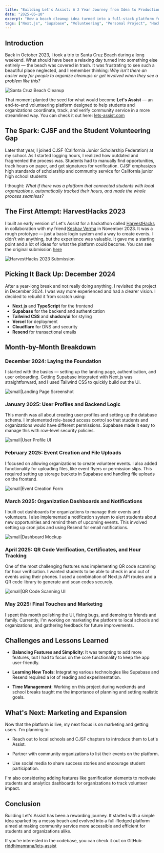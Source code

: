 ```yaml
---
title: "Building Let's Assist: A 2 Year Journey from Idea to Production"
date: "2025-05-10"
excerpt: "How a beach cleanup idea turned into a full-stack platform for student volunteers and organizations."
tags: ["Next.js", "Supabase", "Volunteering", "Personal Project", "Hackathon"]
---
```


## Introduction

Back in October 2023, I took a trip to Santa Cruz Beach during a long weekend. What should have been a relaxing day turned into something else entirely — the beach was covered in trash. It was frustrating to see such a beautiful place neglected, and I remember thinking: *Why isn’t there an easier way for people to organize cleanups or get involved when they see a problem like this?*

![Santa Cruz Beach Cleanup](/blogs/building-lets-assist/santa-cruz-beach-trash.jpg)

That moment planted the seed for what would become **Let's Assist** — an end-to-end volunteering platform designed to help students and organizations coordinate, track, and verify community service in a more streamlined way. You can check it out here: [lets-assist.com](https://lets-assist.com)

## The Spark: CJSF and the Student Volunteering Gap

Later that year, I joined CJSF (California Junior Scholarship Federation) at my school. As I started logging hours, I realized how outdated and fragmented the process was. Students had to manually find opportunities, track hours on paper, and get signatures for verification. CJSF emphasizes high standards of scholarship and community service for California junior high school students

I thought: *What if there was a platform that connected students with local organizations, automatically tracked their hours, and made the whole process seamless?*

## The First Attempt: HarvestHacks 2023

I built an early version of Let's Assist for a hackathon called [HarvestHacks](https://ycwhacks.devpost.com/) in collaboration with my friend [Keshav Verma](https://github.com/vkeshav300) in November 2023. It was a rough prototype — just a basic login system and a way to create events. I didn’t win anything, but the experience was valuable. It gave me a starting point and a lot of ideas for what the platform could become. You can see the original submission [here](https://devpost.com/software/let-s-assist)

![HarvestHacks 2023 Submission](/blogs/building-lets-assist/lets-assist-old.png)

## Picking It Back Up: December 2024

After a year-long break and not really doing anything, I revisited the project in December 2024. I was way more experienced and had a clearer vision. I decided to rebuild it from scratch using:

* **Next.js** and **TypeScript** for the frontend
* **Supabase** for the backend and authentication
* **Tailwind CSS** and **shadcn/ui** for styling
* **Vercel** for deployment
* **Cloudflare** for DNS and security
* **Resend** for transactional emails

## Month-by-Month Breakdown

### December 2024: Laying the Foundation

I started with the basics — setting up the landing page, authentication, and user onboarding. Getting Supabase integrated with Next.js was straightforward, and I used Tailwind CSS to quickly build out the UI.

![small|Landing Page Screenshot](/blogs/building-lets-assist/lets-assist-new.png)

### January 2025: User Profiles and Backend Logic

This month was all about creating user profiles and setting up the database schema. I implemented role-based access control so that students and organizations would have different permissions. Supabase made it easy to manage this with row-level security policies.

![small|User Profile UI](/blogs/building-lets-assist/account-page.png)

### February 2025: Event Creation and File Uploads

I focused on allowing organizations to create volunteer events. I also added functionality for uploading files, like event flyers or permission slips. This required setting up storage buckets in Supabase and handling file uploads on the frontend.

![small|Event Creation Form](/blogs/building-lets-assist/event-page.png)

### March 2025: Organization Dashboards and Notifications

I built out dashboards for organizations to manage their events and volunteers. I also implemented a notification system to alert students about new opportunities and remind them of upcoming events. This involved setting up cron jobs and using Resend for email notifications.

![small|Dashboard Mockup](/blogs/building-lets-assist/organization-page.png)

### April 2025: QR Code Verification, Certificates, and Hour Tracking

One of the most challenging features was implementing QR code scanning for hour verification. I wanted students to be able to check in and out of events using their phones. I used a combination of Next.js API routes and a QR code library to generate and scan codes securely.

![small|QR Code Scanning UI](/blogs/building-lets-assist/certificate-page.png)

### May 2025: Final Touches and Marketing

I spent this month polishing the UI, fixing bugs, and demoing to friends and family. Currently, I'm working on marketing the platform to local schools and organizations, and gathering feedback for future improvements.

## Challenges and Lessons Learned

* **Balancing Features and Simplicity**: It was tempting to add more features, but I had to focus on the core functionality to keep the app user-friendly.

* **Learning New Tools**: Integrating various technologies like Supabase and Resend required a lot of reading and experimentation.

* **Time Management**: Working on this project during weekends and school breaks taught me the importance of planning and setting realistic goals.

## What's Next: Marketing and Expansion

Now that the platform is live, my next focus is on marketing and getting users. I'm planning to:

* Reach out to local schools and CJSF chapters to introduce them to Let's Assist.

* Partner with community organizations to list their events on the platform.

* Use social media to share success stories and encourage student participation.

I'm also considering adding features like gamification elements to motivate students and analytics dashboards for organizations to track volunteer impact.

## Conclusion

Building Let's Assist has been a rewarding journey. It started with a simple idea sparked by a messy beach and evolved into a full-fledged platform aimed at making community service more accessible and efficient for students and organizations alike.

If you're interested in the codebase, you can check it out on GitHub: [riddhimanrana/lets-assist](https://github.com/riddhimanrana/lets-assist)
